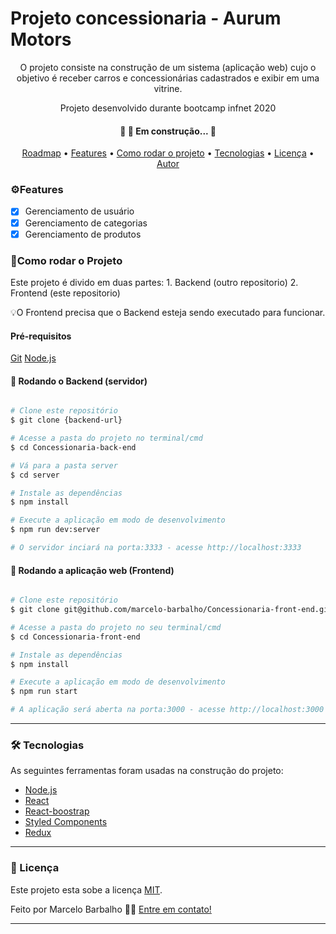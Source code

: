 # Projeto concessionaria - Aurum Motors

<p align="center">O projeto consiste na construção de um sistema (aplicação web) cujo o objetivo é receber carros e
concessionárias cadastrados e exibir em uma vitrine.</p>
<p align="center">Projeto desenvolvido durante bootcamp infnet 2020</p>
<h4 align="center"> 
	🚧 🚀 Em construção...  🚧
</h4>

<p align="center">
 <a href="#roadmap">Roadmap</a> •
 <a href="#features">Features</a> •
 <a href="#run">Como rodar o projeto</a> • 
 <a href="#tech">Tecnologias</a> • 
 <a href="#licence">Licença</a> • 
 <a href="https://github.com/marcelo-barbalho">Autor</a>
</p>


<h3 id='features'>⚙️Features</h3>

- [x] Gerenciamento de usuário
- [x] Gerenciamento de categorias
- [x] Gerenciamento de produtos

<h3 id='run'>🚀Como rodar o Projeto</h3>
Este projeto é divido em duas partes:
1. Backend (outro repositorio) 
2. Frontend (este repositorio)

💡O Frontend precisa que o Backend esteja sendo executado para funcionar.
<h4>Pré-requisitos</h4>

[Git](https://git-scm.com)
[Node.js](https://nodejs.org/en/)

#### 🎲 Rodando o Backend (servidor)

```bash

# Clone este repositório
$ git clone {backend-url}

# Acesse a pasta do projeto no terminal/cmd
$ cd Concessionaria-back-end

# Vá para a pasta server
$ cd server

# Instale as dependências
$ npm install

# Execute a aplicação em modo de desenvolvimento
$ npm run dev:server

# O servidor inciará na porta:3333 - acesse http://localhost:3333 

```

#### 🧭 Rodando a aplicação web (Frontend)

```bash

# Clone este repositório
$ git clone git@github.com/marcelo-barbalho/Concessionaria-front-end.git

# Acesse a pasta do projeto no seu terminal/cmd
$ cd Concessionaria-front-end

# Instale as dependências
$ npm install

# Execute a aplicação em modo de desenvolvimento
$ npm run start

# A aplicação será aberta na porta:3000 - acesse http://localhost:3000
```

---

<h3 id='tech'>🛠 Tecnologias</h3>

As seguintes ferramentas foram usadas na construção do projeto:

- [Node.js](https://nodejs.org/en/)
- [React](https://pt-br.reactjs.org/)
- [React-boostrap]()
- [Styled Components]()
- [Redux]()
---
<h3 id='licence'>📝 Licença</h3>

Este projeto esta sobe a licença [MIT](./LICENSE).

Feito por Marcelo Barbalho 👋🏽 [Entre em contato!](https://www.linkedin.com/in/marcelo-barbalho-cruz/)

---
